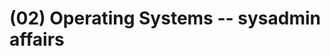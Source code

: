 # (02) Operating Systems -- sysadmin affairs


<!--

actual projects regarding Linux, Windows and other Operating Systems (OSs) admin

basic configs

probably related to some extent with the `dev-en` in `BEYOND-ASIR`

-->